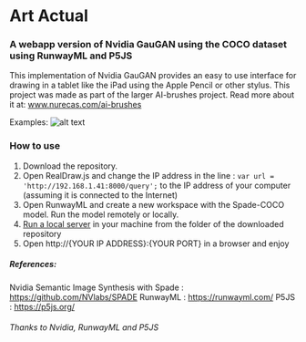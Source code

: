 # Art Actual 

### A webapp version of Nvidia GauGAN using the COCO dataset using RunwayML and P5JS

This implementation of Nvidia GauGAN provides an easy to use interface for drawing in a tablet like the iPad using the Apple Pencil or other stylus.
This project was made as part of the larger AI-brushes project. Read more about it at: www.nurecas.com/ai-brushes

Examples:
![alt text](https://scontent.fblr15-1.fna.fbcdn.net/v/t1.0-9/79084476_458254921544537_2385974338609217536_o.jpg?_nc_cat=110&_nc_oc=AQmn3SNztp0srsPEzOU-vx4kuEMcxnhE-k6V1Eyeq44IxZZqQtA7c0hbSOSiUpL5Ps0&_nc_ht=scontent.fblr15-1.fna&oh=cd07745a254f88e2fe1ba07f6fd40183&oe=5EAB23CE "Art Actual Example")

### How to use
1. Download the repository.
2. Open RealDraw.js and change the IP address in the line :
`var url = 'http://192.168.1.41:8000/query';`
to the IP address of your computer (assuming it is connected to the Internet)
3. Open RunwayML and create a new workspace with the Spade-COCO model. Run the model remotely or locally.
4. [Run a local server](http://osxdaily.com/2018/07/30/start-web-server-python-3/) in your machine from the folder of the downloaded repository
5. Open http://{YOUR IP ADDRESS}:{YOUR PORT} in a browser and enjoy

##### References:
Nvidia Semantic Image Synthesis with Spade : https://github.com/NVlabs/SPADE
RunwayML : https://runwayml.com/
P5JS : https://p5js.org/

###### Thanks to Nvidia, RunwayML and P5JS

